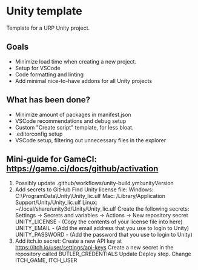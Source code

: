 # Unity template

Template for a URP Unity project.

## Goals

* Minimize load time when creating a new project.
* Setup for VSCode
* Code formatting and linting
* Add minimal nice-to-have addons for all Unity projects

## What has been done?

* Minimize amount of packages in manifest.json
* VSCode recommendations and debug setup
* Custom "Create script" template, for less bloat.
* .editorconfig setup
* VSCode setup, filtering out unnecessary files in the explorer

## Mini-guide for GameCI: <https://game.ci/docs/github/activation>

1. Possibly update .github/workflows/unity-build.yml:unityVersion
2. Add secrets to GitHub
Find Unity license file:
    Windows: C:\ProgramData\Unity\Unity_lic.ulf
    Mac: /Library/Application Support/Unity/Unity_lic.ulf
    Linux: ~/.local/share/unity3d/Unity/Unity_lic.ulf
Create the following secrets: Settings -> Secrets and variables -> Actions -> New repository secret
    UNITY_LICENSE - (Copy the contents of your license file into here)
    UNITY_EMAIL - (Add the email address that you use to login to Unity)
    UNITY_PASSWORD - (Add the password that you use to login to Unity)
3. Add itch.io secret:
    Create a new API key at <https://itch.io/user/settings/api-keys>
    Create a new secret in the repository called BUTLER_CREDENTIALS
Update Deploy step. Change ITCH_GAME, ITCH_USER
